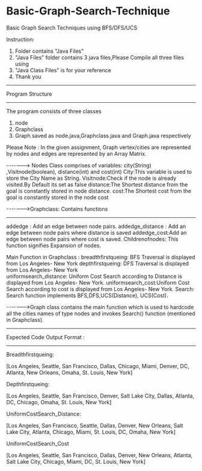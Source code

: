 Basic-Graph-Search-Technique
============================

Basic Graph Search Techniques using BFS/DFS/UCS


Instruction:

1. Folder contains "Java Files" 
2. "Java Files" folder contains 3 java files,Please Compile all three files using 
3. "Java Class Files" is for your reference
4. Thank you
*******************************************************
Program Structure
*******************************************************
The program consists of three classes   
1. node
2. Graphclass
3. Graph
saved as node.java,Graphclass.java and Graph.java respectively

Please Note : In the given assignment, Graph vertex/cities are represented by nodes and edges are represented by an Array Matrix.

-------> Nodes Class comprises of variables: city(String) ,Visitnode(boolean), distance(int) and cost(int)
City:This variable is used to store the City Name as String.
Visitnode:Check if the node is already visited.By Default its set as false
distance:The Shortest distance from the goal is constantly stored in node distance.
cost:The Shortest cost from the goal is constantly stored in the node cost
 
------->Graphclass: Contains functions
********************************************** 
addedge : Add an edge between node pairs.
addedge_distance : Add an edge between node pairs where distance is saved
addedge_cost:Add an edge between node pairs where cost is saved.
Childrenofnodes: This function signifies Expansion of nodes.

Main Function in Graphclass :
breadthfirstqueing: BFS Traversal is displayed from Los Angeles- New York
depthfirstqueing: DFS Traversal is displayed from Los Angeles- New York   
uniformsearch_distance: Uniform Cost Search according to Distance is displayed from Los Angeles- New York. 
uniformsearch_cost:Uniform Cost Search according to cost is displayed from Los Angeles- New York.
Search: Search function implements BFS,DFS,UCS(Distance), UCS(Cost).

------->Graph class contains the main function which is used to hardcode all the cities names of type nodes and invokes Search() function (mentioned in Graphclass).

********************************************************
Expected Code Output Format :
********************************************************
Breadthfirstqueing:

[Los Angeles, Seattle, San Francisco, Dallas, Chicago, Miami, Denver, DC, Atlanta, New Orleans, Omaha, St. Louis, New York]

Depthfirstqueing:

[Los Angeles, Seattle, San Francisco, Denver, Salt Lake City, Dallas, Atlanta, DC, Chicago, Omaha, St. Louis, New York]

UniformCostSearch_Distance:

[Los Angeles, San Francisco, Seattle, Dallas, Denver, New Orleans, Salt Lake City, Atlanta, Chicago, Miami, St. Louis, DC, Omaha, New York]

UniformCostSearch_Cost

[Los Angeles, Seattle, San Francisco, Dallas, Denver, New Orleans, Atlanta, Salt Lake City, Chicago, Miami, DC, St. Louis, New York]

